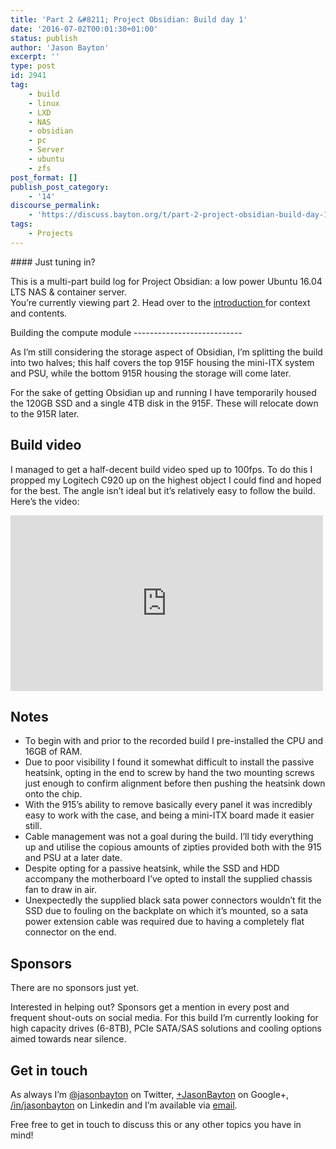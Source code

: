 ```yaml
---
title: 'Part 2 &#8211; Project Obsidian: Build day 1'
date: '2016-07-02T00:01:30+01:00'
status: publish
author: 'Jason Bayton'
excerpt: ''
type: post
id: 2941
tag:
    - build
    - linux
    - LXD
    - NAS
    - obsidian
    - pc
    - Server
    - ubuntu
    - zfs
post_format: []
publish_post_category:
    - '14'
discourse_permalink:
    - 'https://discuss.bayton.org/t/part-2-project-obsidian-build-day-1/107'
tags:
    - Projects
---
```

<div class="bs-callout bs-callout-default">#### Just tuning in?

This is a multi-part build log for Project Obsidian: a low power Ubuntu 16.04 LTS NAS &amp; container server.  
You’re currently viewing part 2. Head over to the [introduction ](/2016/06/part-0-project-obsidian-nas-app-server-build/)for context and contents.

</div>Building the compute module
---------------------------

As I’m still considering the storage aspect of Obsidian, I’m splitting the build into two halves; this half covers the top 915F housing the mini-ITX system and PSU, while the bottom 915R housing the storage will come later.

For the sake of getting Obsidian up and running I have temporarily housed the 120GB SSD and a single 4TB disk in the 915F. These will relocate down to the 915R later.

Build video
-----------

I managed to get a half-decent build video sped up to 100fps. To do this I propped my Logitech C920 up on the highest object I could find and hoped for the best. The angle isn’t ideal but it’s relatively easy to follow the build. Here’s the video:

<iframe allow="accelerometer; autoplay; encrypted-media; gyroscope; picture-in-picture" allowfullscreen="" frameborder="0" height="281" loading="lazy" src="https://www.youtube.com/embed/C9osk0UKnMA?feature=oembed" title="Part 2 - Project Obsidian: Build video 1" width="500"></iframe>

Notes
-----

- To begin with and prior to the recorded build I pre-installed the CPU and 16GB of RAM.
- Due to poor visibility I found it somewhat difficult to install the passive heatsink, opting in the end to screw by hand the two mounting screws just enough to confirm alignment before then pushing the heatsink down onto the chip.
- With the 915’s ability to remove basically every panel it was incredibly easy to work with the case, and being a mini-ITX board made it easier still.
- Cable management was not a goal during the build. I’ll tidy everything up and utilise the copious amounts of zipties provided both with the 915 and PSU at a later date.
- Despite opting for a passive heatsink, while the SSD and HDD accompany the motherboard I’ve opted to install the supplied chassis fan to draw in air.
- Unexpectedly the supplied black sata power connectors wouldn’t fit the SSD due to fouling on the backplate on which it’s mounted, so a sata power extension cable was required due to having a completely flat connector on the end.

Sponsors
--------

There are no sponsors just yet.

Interested in helping out? Sponsors get a mention in every post and frequent shout-outs on social media. For this build I’m currently looking for high capacity drives (6-8TB), PCIe SATA/SAS solutions and cooling options aimed towards near silence.

Get in touch
------------

As always I’m [@jasonbayton](//twitter.com/jasonbayton) on Twitter, [+JasonBayton](https://twitter.com/jasonbayton) on Google+, [/in/jasonbayton](//linkedin.com/in/jasonbayton) on Linkedin and I’m available via [email](mailto:jason@bayton.org).

Free free to get in touch to discuss this or any other topics you have in mind!